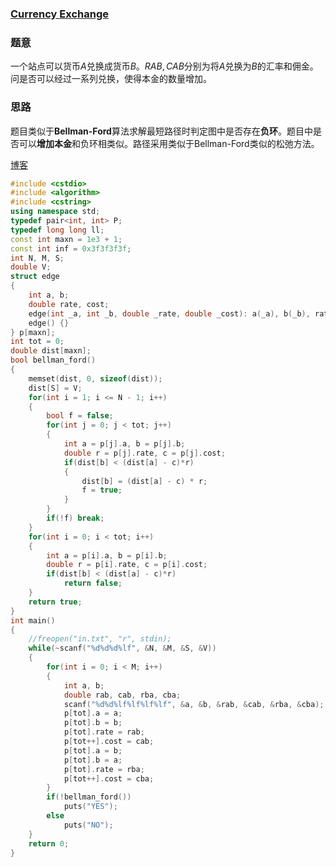 ### [Currency Exchange](https://vjudge.net/problem/POJ-1860)

### 题意

一个站点可以货币$A$兑换成货币$B$。$RAB,CAB$分别为将$A$兑换为$B$的汇率和佣金。问是否可以经过一系列兑换，使得本金的数量增加。

### 思路

题目类似于**Bellman-Ford**算法求解最短路径时判定图中是否存在**负环**。题目中是否可以**增加本金**和负环相类似。路径采用类似于Bellman-Ford类似的松弛方法。

[博客](https://blog.csdn.net/LYHVOYAGE/article/details/19281013)

```cpp
#include <cstdio>
#include <algorithm>
#include <cstring>
using namespace std;
typedef pair<int, int> P;
typedef long long ll;
const int maxn = 1e3 + 1;
const int inf = 0x3f3f3f3f;
int N, M, S;
double V;
struct edge
{
    int a, b;
    double rate, cost;
    edge(int _a, int _b, double _rate, double _cost): a(_a), b(_b), rate(_rate), cost(_cost) {}
    edge() {}
} p[maxn];
int tot = 0;
double dist[maxn];
bool bellman_ford()
{
    memset(dist, 0, sizeof(dist));
    dist[S] = V;
    for(int i = 1; i <= N - 1; i++)
    {
        bool f = false;
        for(int j = 0; j < tot; j++)
        {
            int a = p[j].a, b = p[j].b;
            double r = p[j].rate, c = p[j].cost;
            if(dist[b] < (dist[a] - c)*r)
            {
                dist[b] = (dist[a] - c) * r;
                f = true;
            }
        }
        if(!f) break;
    }
    for(int i = 0; i < tot; i++)
    {
        int a = p[i].a, b = p[i].b;
        double r = p[i].rate, c = p[i].cost;
        if(dist[b] < (dist[a] - c)*r)
            return false;
    }
    return true;
}
int main()
{
    //freopen("in.txt", "r", stdin);
    while(~scanf("%d%d%d%lf", &N, &M, &S, &V))
    {
        for(int i = 0; i < M; i++)
        {
            int a, b;
            double rab, cab, rba, cba;
            scanf("%d%d%lf%lf%lf%lf", &a, &b, &rab, &cab, &rba, &cba);
            p[tot].a = a;
            p[tot].b = b;
            p[tot].rate = rab;
            p[tot++].cost = cab;
            p[tot].a = b;
            p[tot].b = a;
            p[tot].rate = rba;
            p[tot++].cost = cba;
        }
        if(!bellman_ford())
            puts("YES");
        else
            puts("NO");
    }
    return 0;
}
```

